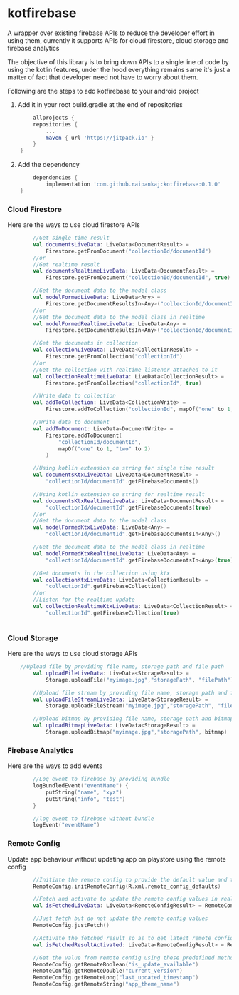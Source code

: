 # kotfirebase
A wrapper over existing firebase APIs to reduce the developer effort in using them, currently it supports APIs for cloud firestore, cloud storage and firebase analytics

The objective of this library is to bring down APIs to a single line of code by using the kotlin features, under the hood everything remains same it's just a matter of fact that developer need not have to worry about them.

Following are the steps to add kotfirebase to your android project
1. Add it in your root build.gradle at the end of repositories
```groovy
        allprojects {
		repositories {
			...
			maven { url 'https://jitpack.io' }
		}
	}
```
2. Add the dependency
```groovy
        dependencies {
	        implementation 'com.github.raipankaj:kotfirebase:0.1.0'
	}
```


<h3>Cloud Firestore</h3>
Here are the ways to use cloud firestore APIs

```kotlin
        //Get single time result
        val documentsLiveData: LiveData<DocumentResult> =
            Firestore.getFromDocument("collectionId/documentId")
        //or
        //Get realtime result
        val documentsRealtimeLiveData: LiveData<DocumentResult> =
            Firestore.getFromDocument("collectionId/documentId", true)

        //Get the document data to the model class
        val modelFormedLiveData: LiveData<Any> =
            Firestore.getDocumentResultsIn<Any>("collectionId/documentId")
        //or
        //Get the document data to the model class in realtime
        val modelFormedRealtimeLiveData: LiveData<Any> =
            Firestore.getDocumentResultsIn<Any>("collectionId/documentId", true)

        //Get the documents in collection
        val collectionLiveData: LiveData<CollectionResult> =
            Firestore.getFromCollection("collectionId")
        //or
        //Get the collection with realtime listener attached to it
        val collectionRealtimeLiveData: LiveData<CollectionResult> =
            Firestore.getFromCollection("collectionId", true)

        //Write data to collection
        val addToCollection: LiveData<CollectionWrite> =
            Firestore.addToCollection("collectionId", mapOf("one" to 1, "two" to 2))

        //Write data to document
        val addToDocument: LiveData<DocumentWrite> =
            Firestore.addToDocument(
                "collectionId/documentId",
                mapOf("one" to 1, "two" to 2)
            )

        //Using kotlin extension on string for single time result
        val documentsKtxLiveData: LiveData<DocumentResult> =
            "collectionId/documentId".getFirebaseDocuments()

        //Using kotlin extension on string for realtime result
        val documentsKtxRealtimeLiveData: LiveData<DocumentResult> =
            "collectionId/documentId".getFirebaseDocuments(true)
        //or
        //Get the document data to the model class
        val modelFormedKtxLiveData: LiveData<Any> =
            "collectionId/documentId".getFirebaseDocumentsIn<Any>()

        //Get the document data to the model class in realtime
        val modelFormedKtxRealtimeLiveData: LiveData<Any> =
            "collectionId/documentId".getFirebaseDocumentsIn<Any>(true)

        //Get documents in the collection using ktx
        val collectionKtxLiveData: LiveData<CollectionResult> =
            "collectionId".getFirebaseCollection()
        //or
        //Listen for the realtime update
        val collectionRealtimeKtxLiveData: LiveData<CollectionResult> =
            "collectionId".getFirebaseCollection(true)
 
```

<h3>Cloud Storage</h3>
Here are the ways to use cloud storage APIs

```kotlin
	//Upload file by providing file name, storage path and file path
        val uploadFileLiveData: LiveData<StorageResult> =
            Storage.uploadFile("myimage.jpg","storagePath", "filePath")

        //Upload file stream by providing file name, storage path and file path
        val uploadFileStreamLiveData: LiveData<StorageResult> =
            Storage.uploadFileStream("myimage.jpg","storagePath", "filePath")

        //Upload bitmap by providing file name, storage path and bitmap
        val uploadBitmapLiveData: LiveData<StorageResult> =
            Storage.uploadBitmap("myimage.jpg","storagePath", bitmap)

```

<h3>Firebase Analytics</h3>
Here are the ways to add events

```kotlin
        //Log event to firebase by providing bundle
        logBundledEvent("eventName") {
            putString("name", "xyz")
            putString("info", "test")
        }

        //log event to firebase without bundle
        logEvent("eventName")

```

<h3>Remote Config</h3>
Update app behaviour without updating app on playstore using the remote config

```kotlin
        //Initiate the remote config to provide the default value and to change other params
        RemoteConfig.initRemoteConfig(R.xml.remote_config_defaults)

        //Fetch and activate to update the remote config values in realtime
        val isFetchedLiveData: LiveData<RemoteConfigResult> = RemoteConfig.fetchAndShow()

        //Just fetch but do not update the remote config values
        RemoteConfig.justFetch()

        //Activate the fetched result so as to get latest remote config values
        val isFetchedResultActivated: LiveData<RemoteConfigResult> = RemoteConfig.activateFetchedResults()

        //Get the value from remote config using these predefined methods
        RemoteConfig.getRemoteBoolean("is_update_available")
        RemoteConfig.getRemoteDouble("current_version")
        RemoteConfig.getRemoteLong("last_updated_timestamp")
        RemoteConfig.getRemoteString("app_theme_name")
```
